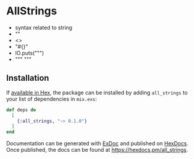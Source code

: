 # AllStrings

- syntax related to string
- ""
- <>
- "#{}"
- IO.puts("\"")
- """ """

## Installation

If [available in Hex](https://hex.pm/docs/publish), the package can be installed
by adding `all_strings` to your list of dependencies in `mix.exs`:

```elixir
def deps do
  [
    {:all_strings, "~> 0.1.0"}
  ]
end
```

Documentation can be generated with [ExDoc](https://github.com/elixir-lang/ex_doc)
and published on [HexDocs](https://hexdocs.pm). Once published, the docs can
be found at <https://hexdocs.pm/all_strings>.
